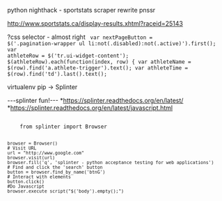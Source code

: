 python nighthack - sportstats scraper rewrite
pnssr

http://www.sportstats.ca/display-results.xhtml?raceid=25143

?css selector - almost right
<code>
	var nextPageButton = $('.pagination-wrapper ul li:not(.disabled):not(.active)').first();
	var athleteRow = $('tr.ui-widget-content');
	$(athleteRow).each(function(index, row) {
		var athleteName = $(row).find('a.athlete-trigger').text();
		var athleteTime = $(row).find('td').last().text();
</code>

	
virtualenv 
pip -> Splinter

---splinter fun!---
*https://splinter.readthedocs.org/en/latest/
*https://splinter.readthedocs.org/en/latest/javascript.html

<code>
	from splinter import Browser

	browser = Browser()    
	# Visit URL
	url = "http://www.google.com"
	browser.visit(url)
	browser.fill('q', 'splinter - python acceptance testing for web applications')
	# Find and click the 'search' button
	button = browser.find_by_name('btnG')
	# Interact with elements
	button.click()
	#Do Javascript
	browser.execute_script("$('body').empty();")
</code>
